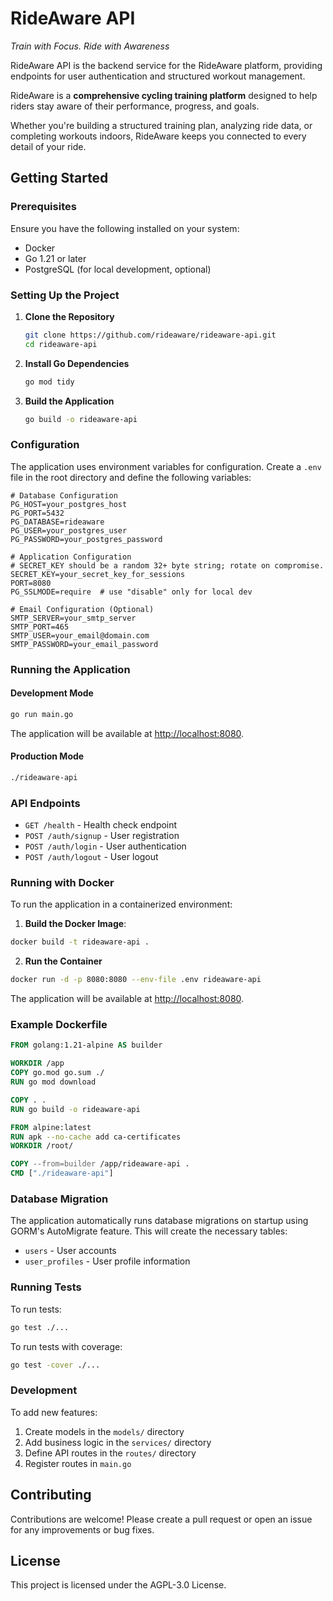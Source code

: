 # RideAware API

<i>Train with Focus. Ride with Awareness</i>

RideAware API is the backend service for the RideAware platform, providing endpoints for user authentication and structured workout management.

RideAware is a **comprehensive cycling training platform** designed to help riders stay aware of their performance, progress, and goals.  

Whether you're building a structured training plan, analyzing ride data, or completing workouts indoors, RideAware keeps you connected to every detail of your ride.

## Getting Started

### Prerequisites

Ensure you have the following installed on your system:

- Docker
- Go 1.21 or later
- PostgreSQL (for local development, optional)

### Setting Up the Project

1. **Clone the Repository**  

   ```bash
   git clone https://github.com/rideaware/rideaware-api.git
   cd rideaware-api
   ```

2. **Install Go Dependencies**  
   
   ```bash
   go mod tidy
   ```

3. **Build the Application**
   ```bash
   go build -o rideaware-api
   ```

### Configuration

The application uses environment variables for configuration. Create a `.env` file in the root directory and define the following variables:

```env
# Database Configuration
PG_HOST=your_postgres_host
PG_PORT=5432
PG_DATABASE=rideaware
PG_USER=your_postgres_user
PG_PASSWORD=your_postgres_password

# Application Configuration
# SECRET_KEY should be a random 32+ byte string; rotate on compromise.
SECRET_KEY=your_secret_key_for_sessions
PORT=8080
PG_SSLMODE=require  # use "disable" only for local dev

# Email Configuration (Optional)
SMTP_SERVER=your_smtp_server
SMTP_PORT=465
SMTP_USER=your_email@domain.com
SMTP_PASSWORD=your_email_password
```

### Running the Application

#### Development Mode

```bash
go run main.go
```

The application will be available at [http://localhost:8080](http://localhost:8080).

#### Production Mode

```bash
./rideaware-api
```

### API Endpoints

- `GET /health` - Health check endpoint
- `POST /auth/signup` - User registration
- `POST /auth/login` - User authentication
- `POST /auth/logout` - User logout

### Running with Docker

To run the application in a containerized environment:

1. **Build the Docker Image**:  

```bash
docker build -t rideaware-api .
```

2. **Run the Container**

```bash
docker run -d -p 8080:8080 --env-file .env rideaware-api
```

The application will be available at [http://localhost:8080](http://localhost:8080).

### Example Dockerfile

```dockerfile
FROM golang:1.21-alpine AS builder

WORKDIR /app
COPY go.mod go.sum ./
RUN go mod download

COPY . .
RUN go build -o rideaware-api

FROM alpine:latest
RUN apk --no-cache add ca-certificates
WORKDIR /root/

COPY --from=builder /app/rideaware-api .
CMD ["./rideaware-api"]
```

### Database Migration

The application automatically runs database migrations on startup using GORM's AutoMigrate feature. This will create the necessary tables:

- `users` - User accounts
- `user_profiles` - User profile information

### Running Tests

To run tests:

```bash
go test ./...
```

To run tests with coverage:

```bash
go test -cover ./...
```

### Development

To add new features:

1. Create models in the `models/` directory
2. Add business logic in the `services/` directory  
3. Define API routes in the `routes/` directory
4. Register routes in `main.go`

## Contributing

Contributions are welcome! Please create a pull request or open an issue for any improvements or bug fixes.

## License

This project is licensed under the AGPL-3.0 License.